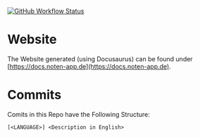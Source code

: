 <a href="https://github.com/noten-app/docs/actions/workflows/build.yml">
  <img
    src="https://github.com/noten-app/docs/actions/workflows/build.yml/badge.svg"
    alt="GitHub Workflow Status"
  />
</a>

# Website

The Website generated (using Docusaurus) can be found under [https://docs.noten-app.de](https://docs.noten-app.de).

# Commits

Comits in this Repo have the Following Structure:

`[<LANGUAGE>] <Description in English>`
